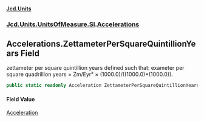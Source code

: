 #### [Jcd.Units](index 'index')
### [Jcd.Units.UnitsOfMeasure.SI](Jcd.Units.UnitsOfMeasure.SI 'Jcd.Units.UnitsOfMeasure.SI').[Accelerations](Accelerations 'Jcd.Units.UnitsOfMeasure.SI.Accelerations')

## Accelerations.ZettameterPerSquareQuintillionYears Field

zettameter per square quintillion years defined such that: exameter per square quadrillion years = Zm/Eyr² ×
(1000.0)/((1000.0)*(1000.0)).

```csharp
public static readonly Acceleration ZettameterPerSquareQuintillionYears;
```

#### Field Value
[Acceleration](Acceleration 'Jcd.Units.UnitTypes.Acceleration')